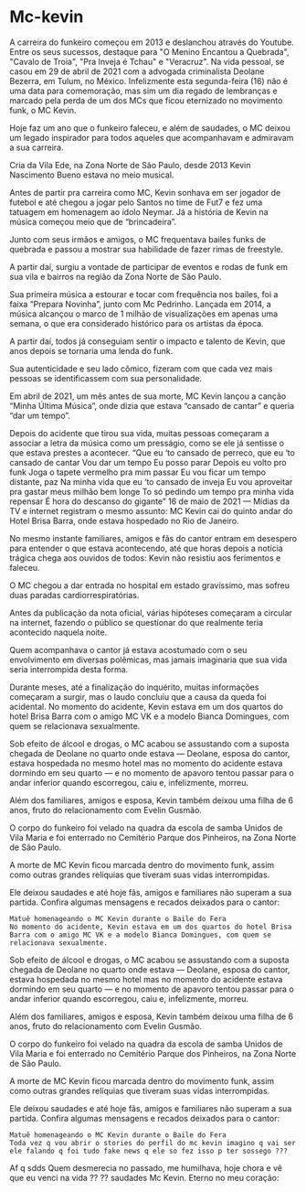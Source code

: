 # Mc-kevin

A carreira do funkeiro começou em 2013 e deslanchou através do Youtube. Entre os seus sucessos, destaque para "O Menino Encantou a Quebrada", "Cavalo de Troia", "Pra Inveja é Tchau" e "Veracruz". Na vida pessoal, se casou em 29 de abril de 2021 com a advogada criminalista Deolane Bezerra, em Tulum, no México.
Infelizmente esta segunda-feira (16) não é uma data para comemoração, mas sim um dia regado de lembranças e marcado pela perda de um dos MCs que ficou eternizado no movimento funk, o MC Kevin.

Hoje faz um ano que o funkeiro faleceu, e além de saudades, o MC deixou um legado inspirador para todos aqueles que acompanhavam e admiravam a sua carreira.

Cria da Vila Ede, na Zona Norte de São Paulo, desde 2013 Kevin Nascimento Bueno estava no meio musical.

Antes de partir pra carreira como MC, Kevin sonhava em ser jogador de futebol e até chegou a jogar pelo Santos no time de Fut7 e fez uma tatuagem em homenagem ao ídolo Neymar.
Já a história de Kevin na música começou meio que de “brincadeira”.

Junto com seus irmãos e amigos, o MC frequentava bailes funks de quebrada e passou a mostrar sua habilidade de fazer rimas de freestyle.

A partir daí, surgiu a vontade de participar de eventos e rodas de funk em sua vila e bairros na região da Zona Norte de São Paulo.

Sua primeira música a estourar e tocar com frequência nos bailes, foi a faixa “Prepara Novinha”, junto com Mc Pedrinho. 
Lançada em 2014, a música alcançou o marco de 1 milhão de visualizações em apenas uma semana, o que era considerado histórico para os artistas da época.

A partir daí, todos já conseguiam sentir o impacto e talento de Kevin, que anos depois se tornaria uma lenda do funk.

Sua autenticidade e seu lado cômico, fizeram com que cada vez mais pessoas se identificassem com sua personalidade.

Em abril de 2021, um mês antes de sua morte, MC Kevin lançou a canção “Minha Última Música”, onde dizia que estava “cansado de cantar” e queria “dar um tempo”.

Depois do acidente que tirou sua vida, muitas pessoas começaram a associar a letra da música como um presságio, como se ele já sentisse o que estava prestes a acontecer.
“Que eu ‘to cansado de perreco,
que eu ‘to cansado de cantar
Vou dar um tempo
Eu posso parar
Depois eu volto pro funk
Joga o tapete vermelho pra mim passar
Eu vou ficar um tempo distante, paz
Na minha vida que eu ‘to cansado de inveja
Eu vou aproveitar pra gastar meus milhão bem longe
To só pedindo um tempo pra minha vida repensar
É hora do descanso do gigante”
16 de maio de 2021 — Mídias da TV e internet registram o mesmo assunto: MC Kevin cai do quinto andar do Hotel Brisa Barra, onde estava hospedado no Rio de Janeiro.

No mesmo instante familiares, amigos e fãs do cantor entram em desespero para entender o que estava acontecendo, até que horas depois a notícia trágica chega aos ouvidos de todos: Kevin não resistiu aos ferimentos e faleceu.

O MC chegou a dar entrada no hospital em estado gravíssimo, mas sofreu duas paradas cardiorrespiratórias.

Antes da publicação da nota oficial, várias hipóteses começaram a circular na internet, fazendo o público se questionar do que realmente teria acontecido naquela noite.

Quem acompanhava o cantor já estava acostumado com o seu envolvimento em diversas polêmicas, mas jamais imaginaria que sua vida seria interrompida desta forma.

Durante meses, até a finalização do inquérito, muitas informações começaram a surgir, mas o laudo concluiu que a causa da queda foi acidental.
No momento do acidente, Kevin estava em um dos quartos do hotel Brisa Barra com o amigo MC VK e a modelo Bianca Domingues, com quem se relacionava sexualmente.

Sob efeito de álcool e drogas, o MC acabou se assustando com a suposta chegada de Deolane no quarto onde estava — Deolane, esposa do cantor, estava hospedada no mesmo hotel mas no momento do acidente estava dormindo em seu quarto — e no momento de apavoro tentou passar para o andar inferior quando escorregou, caiu e, infelizmente, morreu.

Além dos familiares, amigos e esposa, Kevin também deixou uma filha de 6 anos, fruto do relacionamento com Evelin Gusmão.

O corpo do funkeiro foi velado na quadra da escola de samba Unidos de Vila Maria e foi enterrado no Cemitério Parque dos Pinheiros, na Zona Norte de São Paulo.

A morte de MC Kevin ficou marcada dentro do movimento funk, assim como outras grandes relíquias que tiveram suas vidas interrompidas.

Ele deixou saudades e até hoje fãs, amigos e familiares não superam a sua partida. Confira algumas mensagens e recados deixados para o cantor:

    Matuê homenageando o MC Kevin durante o Baile do Fera 
    No momento do acidente, Kevin estava em um dos quartos do hotel Brisa Barra com o amigo MC VK e a modelo Bianca Domingues, com quem se relacionava sexualmente.

Sob efeito de álcool e drogas, o MC acabou se assustando com a suposta chegada de Deolane no quarto onde estava — Deolane, esposa do cantor, estava hospedada no mesmo hotel mas no momento do acidente estava dormindo em seu quarto — e no momento de apavoro tentou passar para o andar inferior quando escorregou, caiu e, infelizmente, morreu.

Além dos familiares, amigos e esposa, Kevin também deixou uma filha de 6 anos, fruto do relacionamento com Evelin Gusmão.

O corpo do funkeiro foi velado na quadra da escola de samba Unidos de Vila Maria e foi enterrado no Cemitério Parque dos Pinheiros, na Zona Norte de São Paulo.

A morte de MC Kevin ficou marcada dentro do movimento funk, assim como outras grandes relíquias que tiveram suas vidas interrompidas.

Ele deixou saudades e até hoje fãs, amigos e familiares não superam a sua partida. Confira algumas mensagens e recados deixados para o cantor:

    Matuê homenageando o MC Kevin durante o Baile do Fera 
    Toda vez q vou abrir o stories do perfil do mc kevin imagino q vai ser ele falando q foi tudo fake news q ele so fez isso p ter sossego ???
Af q sdds
Quem desmerecia no passado, me humilhava, hoje chora e vê que eu venci na vida ?? ?? saudades Mc Kevin. Eterno no meu coração: